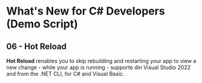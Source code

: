 # What's New for C# Developers (Demo Script)

## 06 - Hot Reload

**Hot Reload** renables you to skip rebuilding and restarting your app to view a new change - while your app is running - supporte din Visual Studio 2022 and from the .NET CLI, for C# and Visual Basic.